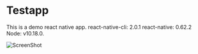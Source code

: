 # Testapp
This is a demo react native app. 
react-native-cli: 2.0.1
react-native: 0.62.2
Node: v10.18.0.

![ScreenShot](https://i.postimg.cc/XNQK6NfS/20200613-160904.png)
